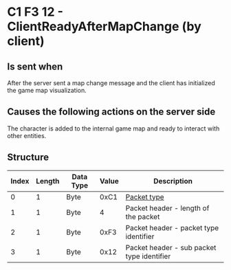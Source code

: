 # C1 F3 12 - ClientReadyAfterMapChange (by client)

## Is sent when

After the server sent a map change message and the client has initialized the game map visualization.

## Causes the following actions on the server side

The character is added to the internal game map and ready to interact with other entities.

## Structure

| Index | Length | Data Type | Value | Description |
|-------|--------|-----------|-------|-------------|
| 0 | 1 |   Byte   | 0xC1  | [Packet type](PacketTypes.md) |
| 1 | 1 |    Byte   |   4   | Packet header - length of the packet |
| 2 | 1 |    Byte   | 0xF3  | Packet header - packet type identifier |
| 3 | 1 |    Byte   | 0x12  | Packet header - sub packet type identifier |